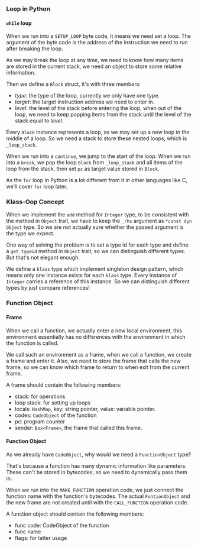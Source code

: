 ### Loop in Python

#### `while` loop

When we run into a `SETUP_LOOP` byte code, it means we need set a loop. The argument of the byte code is the address of the instruction we need to run after breaking the loop.

As we may break the loop at any time, we need to know how many items are stored in the current stack, we need an object to store some relative information.

Then we define a `Block` struct, it's with three members:

- _type_: the type of the loop, currently we only have one type.
- _target_: the target instruction address we need to enter in.
- _level_: the level of the stack before entering the loop, when out of the loop, we need to keep popping items from the stack until the level of the stack equal to *level*.

Every `Block` instance represents a loop, as we may set up a new loop in the middle of a loop. So we need a stack to store these nested loops, which is `_loop_stack`.

When we run into a `continue`, we jump to the start of the loop. When we run into a `break`, we pop the loop `Block` from `_loop_stack` and all items of the loop from the stack, then set `pc` as target value stored in `Block`.

As the `for` loop in Python is a lot different from it in other languages like C, we'll cover `for` loop later.

### Klass-Oop Concept

When we implement the `add` method for `Integer` type, to be consistent with the method in `Object` trait, we have to keep the `_rhs` argument as `*const dyn Object` type. So we are not actually sure whether the passed argument is the type we expect.

One way of solving the problem is to set a type id for each type and define a `get_typeid` method in `Object` trait, so we can distinguish different types. But that's not elegant enough. 

We define a `klass` type which implement singleton design pattern, which means only one instance exists for each `klass` type. Every instance of `Integer` carries a reference of this instance. So we can distinguish different types by just compare references!

### Function Object

#### Frame

When we call a function, we actually enter a new local environment, this environment essentially has no differences with the environment in which the function is called. 

We call such an environment as a frame, when we call a function, we create a frame and enter it. Also, we need to store the frame that calls the new frame, so we can know which frame to return to when exit from the current frame.

A frame should contain the following members:

- stack: for operations
- loop stack: for setting up loops
- locals: `HashMap`, key: string pointer, value: variable pointer.
- codes: `CodeObject` of the function
- pc: program counter
- sender: `Box<Frame>`, the frame that called this frame. 

#### Function Object

As we already have `CodeObject`, why would we need a `FunctionObject` type?

That's because a function has many dynamic information like parameters. These can't be stored in bytecodes, so we need to dynamically pass them in. 

When we run into the `MAKE_FUNCTION` operation code, we just connect the function name with the function's bytecodes. The actual `FuntionObject` and the new frame are not created until with the `CALL_FUNCTION` operation code.

A function object should contain the following members:

- func code: CodeObject of the function
- func name
- flags: for latter usage

